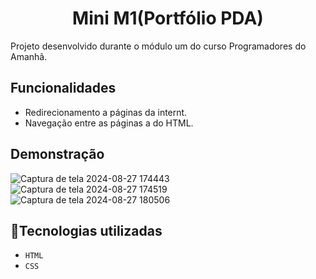 <h1 align="center"> Mini M1(Portfólio PDA) </h1>

<p>Projeto desenvolvido durante o módulo um do curso Programadores do Amanhã.</p>


## Funcionalidades
 - Redirecionamento a páginas da internt.
 - Navegação entre as páginas a do HTML.

 ## Demonstração
 ![Captura de tela 2024-08-27 174443](https://github.com/user-attachments/assets/fe8adf33-b812-45bd-90fd-a723771f3de8)
![Captura de tela 2024-08-27 174519](https://github.com/user-attachments/assets/a167b85f-fa64-4702-98e9-0212b8a50bb0)
![Captura de tela 2024-08-27 180506](https://github.com/user-attachments/assets/32abb196-bd79-4e0c-a762-468126b89686)

 
## :wrench:Tecnologias utilizadas

- ``HTML``
- ``CSS``
